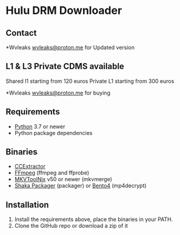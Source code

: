# Hulu DRM Downloader
 
## Contact

*Wvleaks <wvleaks@proton.me> for Updated version

## L1 & L3 Private CDMS available 
Shared l1 starting from 120 euros
Private L1 starting from 300 euros

*Wvleaks <wvleaks@proton.me> for buying
## Requirements

* [Python](https://python.org/) 3.7 or newer
* Python package dependencies

## Binaries

* [CCExtractor](https://ccextractor.org/)
* [FFmpeg](https://ffmpeg.org/ffmpeg.html) (ffmpeg and ffprobe)
* [MKVToolNix](https://mkvtoolnix.download/) v50 or newer (mkvmerge)
* [Shaka Packager](https://github.com/google/shaka-packager) (packager) or [Bento4](https://github.com/truedread/bento4) (mp4decrypt)

## Installation

1. Install the requirements above, place the binaries in your PATH.
2. Clone the GitHub repo or download a zip of it
